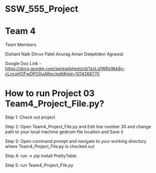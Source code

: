 # SSW_555_Project
# Team 4

Team Members

Dishant Naik
Dhruv Patel
Anurag Aman
Deeptidevi Agrawal

Google Doc Link - https://docs.google.com/spreadsheets/d/1zoLg1WRs9kk8v-cLncoHOFwDPO0uARpc/edit#gid=1014266770

# How to run Project 03 Team4_Project_File.py?

Step 1: Check out project

Step 2: Open Team4_Project_File.py and Edit line number 30 and change path to your local machine gedcom file location and Save it

Step 3: Open command prompt and navigate to your working directory where Team4_Project_File.py is checked out

Step 4: run -> pip install PrettyTable

Step 5: run Team4_Project_File.py

